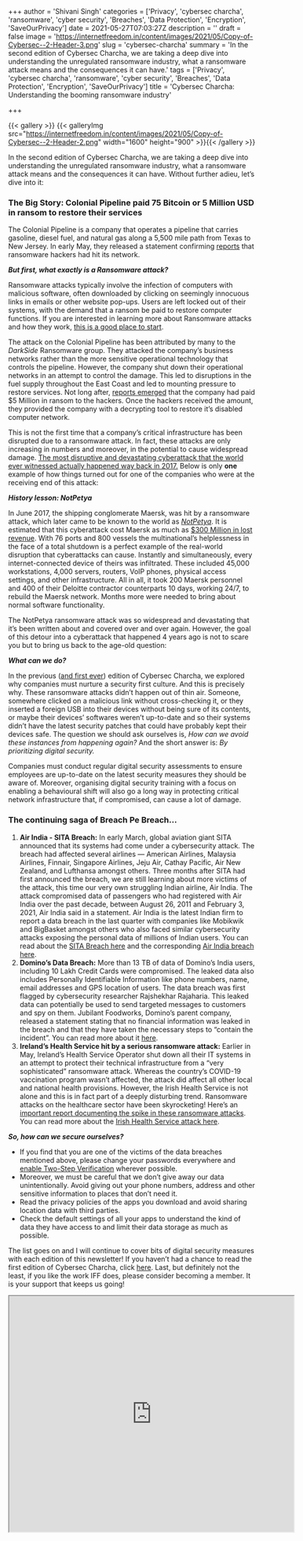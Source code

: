 +++
author = 'Shivani Singh'
categories = ['Privacy', 'cybersec charcha', 'ransomware', 'cyber security', 'Breaches', 'Data Protection', 'Encryption', 'SaveOurPrivacy']
date = 2021-05-27T07:03:27Z
description = ''
draft = false
image = 'https://internetfreedom.in/content/images/2021/05/Copy-of-Cybersec--2-Header-3.png'
slug = 'cybersec-charcha'
summary = 'In the second edition of Cybersec Charcha, we are taking a deep dive into understanding the unregulated ransomware industry, what a ransomware attack means and the consequences it can have.'
tags = ['Privacy', 'cybersec charcha', 'ransomware', 'cyber security', 'Breaches', 'Data Protection', 'Encryption', 'SaveOurPrivacy']
title = 'Cybersec Charcha: Understanding the booming ransomware industry'

+++


{{< gallery >}}
{{< galleryImg  src="https://internetfreedom.in/content/images/2021/05/Copy-of-Cybersec--2-Header-2.png" width="1600" height="900" >}}{{< /gallery >}}

>>>> <form><script src="https://checkout.razorpay.com/v1/payment-button.js" data-payment_button_id="pl_HLkgeWGQLMuddp" async> </script> </form>

In the second edition of Cybersec Charcha, we are taking a deep dive into understanding the unregulated ransomware industry, what a ransomware attack means and the consequences it can have. Without further adieu, let’s dive into it:

### The Big Story: Colonial Pipeline paid 75 Bitcoin or 5 Million USD in ransom to restore their services

The Colonial Pipeline is a company that operates a pipeline that carries gasoline, diesel fuel, and natural gas along a 5,500 mile path from Texas to New Jersey. In early May, they released a statement confirming [reports](https://www.nytimes.com/2021/05/08/us/cyberattack-colonial-pipeline.html) that ransomware hackers had hit its network.

**_But first, what exactly is a Ransomware attack?_**

Ransomware attacks typically involve the infection of computers with malicious software, often downloaded by clicking on seemingly innocuous links in emails or other website pop-ups. Users are left locked out of their systems, with the demand that a ransom be paid to restore computer functions. If you are interested in learning more about Ransomware attacks and how they work, [this is a good place to start](https://www.toolbox.com/it-security/vulnerability-management/articles/what-is-a-ransomware-attack/). 

The attack on the Colonial Pipeline has been attributed by many to the _DarkSide_ Ransomware group. They attacked the company’s business networks rather than the more sensitive operational technology that controls the pipeline. However, the company shut down their operational networks in an attempt to control the damage. This led to disruptions in the fuel supply throughout the East Coast and led to mounting pressure to restore services. Not long after, [reports emerged](https://www.bloomberg.com/news/articles/2021-05-13/colonial-pipeline-paid-hackers-nearly-5-million-in-ransom) that the company had paid $5 Million in ransom to the hackers. Once the hackers received the amount, they provided the company with a decrypting tool to restore it’s disabled computer network. 

This is not the first time that a company’s critical infrastructure has been disrupted due to a ransomware attack. In fact, these attacks are only increasing in numbers and moreover, in the potential to cause widespread damage. [The most disruptive and devastating cyberattack that the world ever witnessed actually happened way back in 2017.](https://www.wired.com/story/notpetya-cyberattack-ukraine-russia-code-crashed-the-world/) Below is only **one** example of how things turned out for one of the companies who were at the receiving end of this attack:

_**History lesson: NotPetya**_

In June 2017, the shipping conglomerate Maersk, was hit by a ransomware attack, which later came to be known to the world as [_NotPetya_](https://www.wsj.com/articles/cyberattack-launched-for-pain-not-profit-experts-say-1498771601). It is estimated that this cyberattack cost Maersk as much as [$300 Million in lost revenue](https://www.cnbc.com/2017/08/16/maersk-says-notpetya-cyberattack-could-cost-300-million.html). With 76 ports and 800 vessels the multinational’s helplessness in the face of a total shutdown is a perfect example of the real-world disruption that cyberattacks can cause. Instantly and simultaneously, every internet-connected device of theirs was infiltrated. These included 45,000 workstations, 4,000 servers, routers, VoIP phones, physical access settings, and other infrastructure. All in all, it took 200 Maersk personnel and 400 of their Deloitte contractor counterparts 10 days, working 24/7, to rebuild the Maersk network. Months more were needed to bring about normal software functionality.

The NotPetya ransomware attack was so widespread and devastating that it’s been written about and covered over and over again. However, the goal of this detour into a cyberattack that happened 4 years ago is not to scare you but to bring us back to the age-old question:

_**What can we do?**_

In the previous ([and first ever](https://internetfreedom.in/launching-cybersec-charcha/)) edition of Cybersec Charcha, we explored why companies must nurture a security first culture. And this is precisely why. These ransomware attacks didn’t happen out of thin air. Someone, somewhere clicked on a malicious link without cross-checking it, or they inserted a foreign USB into their devices without being sure of its contents, or maybe their devices’ softwares weren’t up-to-date and so their systems didn’t have the latest security patches that could have probably kept their devices safe. The question we should ask ourselves is, _How can we avoid these instances from happening again?_ And the short answer is: _By prioritizing digital security._

Companies must conduct regular digital security assessments to ensure employees are up-to-date on the latest security measures they should be aware of. Moreover, organising digital security training with a focus on enabling a behavioural shift will also go a long way in protecting critical network infrastructure that, if compromised, can cause a lot of damage.

### The continuing saga of Breach Pe Breach…

1. **Air India - SITA Breach:** In early March, global aviation giant SITA announced that its systems had come under a cybersecurity attack. The breach had affected several airlines — American Airlines, Malaysia Airlines, Finnair, Singapore Airlines, Jeju Air, Cathay Pacific, Air New Zealand, and Lufthansa amongst others. Three months after SITA had first announced the breach, we are still learning about more victims of the attack, this time our very own struggling Indian airline, Air India. The attack compromised data of passengers who had registered with Air India over the past decade, between August 26, 2011 and February 3, 2021, Air India said in a statement. Air India is the latest Indian firm to report a data breach in the last quarter with companies like Mobikwik and BigBasket amongst others who also faced similar cybersecurity attacks exposing the personal data of millions of Indian users. You can read about the [SITA Breach here](https://www.techradar.com/news/sita-data-breach-affects-millions-of-airline-passengers) and the corresponding [Air India breach here](https://techcrunch.com/2021/05/23/air-india-passenger-data-breach-reveals-sita-hack-worse-than-first-thought/). 
2. **Domino’s Data Breach:** More than 13 TB of data of Domino’s India users, including 10 Lakh Credit Cards were compromised. The leaked data also includes Personally Identifiable Information like phone numbers, name, email addresses and GPS location of users. The data breach was first flagged by cybersecurity researcher Rajshekhar Rajaharia. This leaked data can potentially be used to send targeted messages to customers and spy on them. Jubilant Foodworks, Domino’s parent company, released a statement stating that no financial information was leaked in the breach and that they have taken the necessary steps to “contain the incident”. You can read more about it [here](https://www.moneycontrol.com/news/business/why-is-the-dominos-india-data-breach-unusual-and-what-can-you-do-about-it-6931331.html). 
3. **Ireland’s Health Service hit by a serious ransomware attack:** Earlier in May, Ireland’s Health Service Operator shut down all their IT systems in an attempt to protect their technical infrastructure from a “very sophisticated” ransomware attack. Whereas the country’s COVID-19 vaccination program wasn’t affected, the attack did affect all other local and national health provisions. However, the Irish Health Service is not alone and this is in fact part of a deeply disturbing trend. Ransomware attacks on the healthcare sector have been skyrocketing! Here’s an [important report documenting the spike in these ransomware attacks](https://blog.checkpoint.com/2021/01/05/attacks-targeting-healthcare-organizations-spike-globally-as-covid-19-cases-rise-again/). You can read more about the [Irish Health Service attack here](https://www.wsj.com/articles/irelands-healthcare-system-works-to-rebuild-after-ransomware-hit-11621440873).

_**So, how can we secure ourselves?**_

* If you find that you are one of the victims of the data breaches mentioned above, please change your passwords everywhere and [enable Two-Step Verification](https://www.youtube.com/watch?v=93BI0YPcT_E&t=8s) wherever possible.
* Moreover, we must be careful that we don’t give away our data unintentionally. Avoid giving out your phone numbers, address and other sensitive information to places that don’t need it.
* Read the privacy policies of the apps you download and avoid sharing location data with third parties.
* Check the default settings of all your apps to understand the kind of data they have access to and limit their data storage as much as possible.

The list goes on and I will continue to cover bits of digital security measures with each edition of this newsletter! If you haven’t had a chance to read the first edition of Cybersec Charcha, click [here](https://internetfreedom.in/launching-cybersec-charcha/). Last, but definitely not the least, if you like the work IFF does, please consider becoming a member. It is your support that keeps us going!

<iframe src="https://drive.google.com/file/d/1T_Yo0ruJe_1456DGyALMrdeR91tgzQW4/preview" width="580" height="480"></iframe>

> > > <form><script src="https://cdn.razorpay.com/static/widget/subscription-button.js" data-subscription_button_id="pl_HLk5qU1K35hmPH" data-button_theme="brand-color" async> </script> </form>







